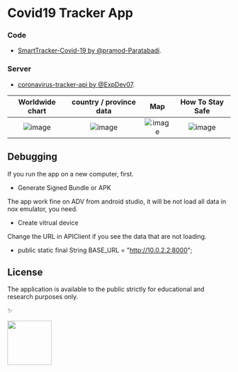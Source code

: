 # Covid19 Tracker App

### Code 

* [SmartTracker-Covid-19 by @pramod-Paratabadi](https://github.com/pramod-Paratabadi/Smart-Tracker-COVID-19).

### Server 

* [coronavirus-tracker-api by @ExpDev07](https://github.com/ExpDev07/coronavirus-tracker-api).

Worldwide chart  |  country / province data |  Map |  How To Stay Safe
:-------------------------:|:-------------------------:|:-------------------------:|:-------------------------:
![image](https://github.com/chinhdoan/Covid19TrackerApp/blob/main/screens/first.png)  |  ![image](https://github.com/chinhdoan/Covid19TrackerApp/blob/main/screens/second.png) |  ![image](https://github.com/chinhdoan/Covid19TrackerApp/blob/main/screens/third.png) |  ![image](https://github.com/chinhdoan/Covid19TrackerApp/blob/main/screens/fourth.png)

## Debugging

If you run the app on a new computer, first.

* Generate Signed Bundle or APK 

The app work fine on ADV from android studio, it will be not load all data in nox emulator, you need.

* Create vitrual device

Change the URL in APIClient if you see the data that are not loading.

* public static final String BASE_URL = "http://10.0.2.2:8000";

## License

The application is available to the public strictly for educational and research purposes only.

✨

<a href="https://github.com/chinhdoan"><img src="https://avatars.githubusercontent.com/u/31790367?v=4" width="100px;" alt=""/>





